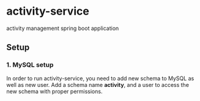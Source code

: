 # activity-service
activity management spring boot application

## Setup
### 1. MySQL setup
In order to run activity-service, you need to add new schema to MySQL as well as new user. Add a schema name **activity**, and a user to access the new schema with proper permissions.
